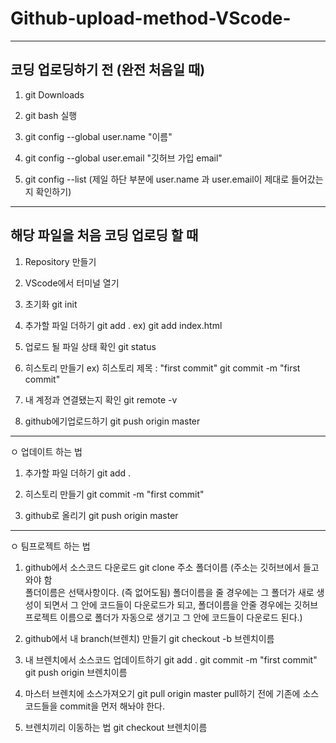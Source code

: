 # Github-upload-method-VScode-

---


## 코딩 업로딩하기 전 (완전 처음일 때)

1. git Downloads

2. git bash 실행
  
3. git config --global user.name "이름"
  
4. git config --global user.email "깃허브 가입 email"

5. git config --list    (제일 하단 부분에 user.name 과 user.email이 제대로 들어갔는지 확인하기)


---


## 해당 파일을 처음 코딩 업로딩 할 때

1. Repository 만들기

2. VScode에서 터미널 열기

3. 초기화
    git init

4. 추가할 파일 더하기
    git add .
    ex) git add index.html

5. 업로드 될 파일 상태 확인
    git status

6. 히스토리 만들기 ex) 히스토리 제목 : "first commit"
   git commit -m "first commit"

7. 내 계정과 연결됐는지 확인
   git remote -v

8. github에기업로드하기
   git push origin master

---


ㅇ 업데이트 하는 법

1. 추가할 파일 더하기
   git add .

2. 히스토리 만들기
   git commit -m "first commit"

3. github로 올리기
   git push origin master
   

---


ㅇ 팀프로젝트 하는 법

1. github에서 소스코드 다운로드 
   git clone 주소 폴더이름
   (주소는 깃허브에서 들고와야 함  
   폴더이름은 선택사항이다. (즉 없어도됨) 
   폴더이름을 줄 경우에는 그 폴더가 새로 생성이 되면서 그 안에 코드들이 다운로드가 되고, 
   폴더이름을 안줄 경우에는 깃허브 프로젝트 이름으로 폴더가 자동으로 생기고 그 안에 코드들이 다운로드 된다.)

2. github에서 내 branch(브렌치) 만들기
   git checkout -b 브렌치이름

3. 내 브렌치에서 소스코드 업데이트하기
   git add .
   git commit -m "first commit"
   git push origin 브렌치이름

4. 마스터 브렌치에 소스가져오기
   git pull origin master
   pull하기 전에 기존에 소스코드들을 commit을 먼저 해놔야 한다.

5. 브렌치끼리 이동하는 법
   git checkout 브렌치이름


